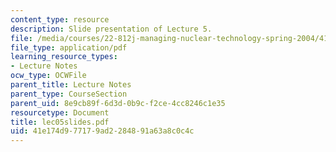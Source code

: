 ```yaml
---
content_type: resource
description: Slide presentation of Lecture 5.
file: /media/courses/22-812j-managing-nuclear-technology-spring-2004/41e174d977179ad2284891a63a8c0c4c_lec05slides.pdf
file_type: application/pdf
learning_resource_types:
- Lecture Notes
ocw_type: OCWFile
parent_title: Lecture Notes
parent_type: CourseSection
parent_uid: 8e9cb89f-6d3d-0b9c-f2ce-4cc8246c1e35
resourcetype: Document
title: lec05slides.pdf
uid: 41e174d9-7717-9ad2-2848-91a63a8c0c4c
---
```

